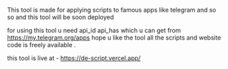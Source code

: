 This tool is made for applying scripts to famous apps like telegram and so so 
and this tool will be soon deployed

for using this tool u need api_id api_has which u can get from https://my.telegram.org/apps 
hope u like the tool 
all the scripts and website code is freely available .

this tool is live at - https://de-script.vercel.app/
